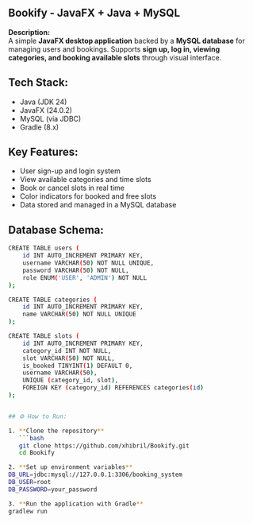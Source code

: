 ## Bookify - JavaFX + Java + MySQL

**Description:**  
A simple **JavaFX desktop application** backed by a **MySQL database** for managing users and bookings.
Supports **sign up, log in, viewing categories, and booking available slots** through visual interface.

## Tech Stack:
- Java (JDK 24)
- JavaFX (24.0.2)
- MySQL (via JDBC)
- Gradle (8.x)

## Key Features:
- User sign-up and login system  
- View available categories and time slots  
- Book or cancel slots in real time  
- Color indicators for booked and free slots  
- Data stored and managed in a MySQL database  

## Database Schema:
```bash
CREATE TABLE users (
    id INT AUTO_INCREMENT PRIMARY KEY,
    username VARCHAR(50) NOT NULL UNIQUE,
    password VARCHAR(50) NOT NULL,
    role ENUM('USER', 'ADMIN') NOT NULL
);

CREATE TABLE categories (
    id INT AUTO_INCREMENT PRIMARY KEY,
    name VARCHAR(50) NOT NULL UNIQUE
);

CREATE TABLE slots (
    id INT AUTO_INCREMENT PRIMARY KEY,
    category_id INT NOT NULL,
    slot VARCHAR(50) NOT NULL,
    is_booked TINYINT(1) DEFAULT 0,
    username VARCHAR(50),
    UNIQUE (category_id, slot),
    FOREIGN KEY (category_id) REFERENCES categories(id)
);


## ⚙️ How to Run: 

1. **Clone the repository**
   ```bash
   git clone https://github.com/xhibril/Bookify.git
   cd Bookify

2. **Set up environment variables**
DB_URL=jdbc:mysql://127.0.0.1:3306/booking_system
DB_USER=root
DB_PASSWORD=your_password

3. **Run the application with Gradle**
gradlew run
```

